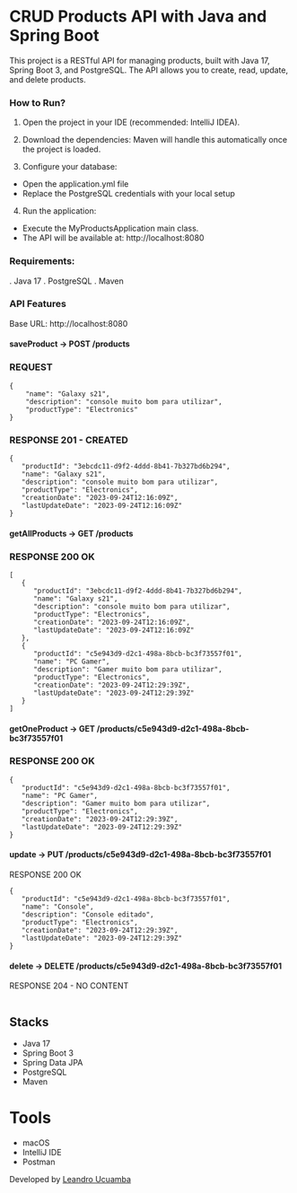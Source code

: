 # CRUD Products API with Java and Spring Boot
This project is a RESTful API for managing products, built with Java 17, Spring Boot 3, and PostgreSQL. The API allows you to create, read, update, and delete products.

### How to Run?
1. Open the project in your IDE (recommended: IntelliJ IDEA).

2. Download the dependencies:
Maven will handle this automatically once the project is loaded.

3. Configure your database:

- Open the application.yml file
- Replace the PostgreSQL credentials with your local setup

4. Run the application:

- Execute the MyProductsApplication main class.
- The API will be available at: http://localhost:8080

### Requirements:

 . Java 17
 . PostgreSQL
 . Maven


### API Features
Base URL: http://localhost:8080

#### saveProduct -> POST /products
 ### REQUEST
```
{
	"name": "Galaxy s21",
	"description": "console muito bom para utilizar",
	"productType": "Electronics"
}
```
### RESPONSE 201 - CREATED
```
{
   "productId": "3ebcdc11-d9f2-4ddd-8b41-7b327bd6b294",
   "name": "Galaxy s21",
   "description": "console muito bom para utilizar",
   "productType": "Electronics",
   "creationDate": "2023-09-24T12:16:09Z",
   "lastUpdateDate": "2023-09-24T12:16:09Z"
}
```
#### getAllProducts -> GET /products
### RESPONSE 200 OK
```
[
   {
      "productId": "3ebcdc11-d9f2-4ddd-8b41-7b327bd6b294",
      "name": "Galaxy s21",
      "description": "console muito bom para utilizar",
      "productType": "Electronics",
      "creationDate": "2023-09-24T12:16:09Z",
      "lastUpdateDate": "2023-09-24T12:16:09Z"
   },
   {
      "productId": "c5e943d9-d2c1-498a-8bcb-bc3f73557f01",
      "name": "PC Gamer",
      "description": "Gamer muito bom para utilizar",
      "productType": "Electronics",
      "creationDate": "2023-09-24T12:29:39Z",
      "lastUpdateDate": "2023-09-24T12:29:39Z"
   }
]
```
#### getOneProduct -> GET /products/c5e943d9-d2c1-498a-8bcb-bc3f73557f01
  ### RESPONSE 200 OK
```
{
   "productId": "c5e943d9-d2c1-498a-8bcb-bc3f73557f01",
   "name": "PC Gamer",
   "description": "Gamer muito bom para utilizar",
   "productType": "Electronics",
   "creationDate": "2023-09-24T12:29:39Z",
   "lastUpdateDate": "2023-09-24T12:29:39Z"
}
```

#### update -> PUT /products/c5e943d9-d2c1-498a-8bcb-bc3f73557f01
  RESPONSE 200 OK
```
{
   "productId": "c5e943d9-d2c1-498a-8bcb-bc3f73557f01",
   "name": "Console",
   "description": "Console editado",
   "productType": "Electronics",
   "creationDate": "2023-09-24T12:29:39Z",
   "lastUpdateDate": "2023-09-24T12:29:39Z"
}
```

#### delete -> DELETE /products/c5e943d9-d2c1-498a-8bcb-bc3f73557f01
  RESPONSE 204 - NO CONTENT
```
```

## Stacks
- Java 17
- Spring Boot 3
- Spring Data JPA
- PostgreSQL
- Maven

# Tools
- macOS
- IntelliJ IDE
- Postman

Developed by [Leandro Ucuamba](https://www.linkedin.com/in/leandrosantosucuamba/)
